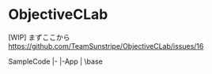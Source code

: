 # ObjectiveCLab

[WIP] まずここから
https://github.com/TeamSunstripe/ObjectiveCLab/issues/16


SampleCode
|-
|-App
|   \base

